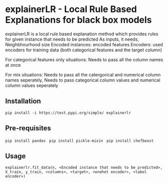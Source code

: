 # explainerLR - Local Rule Based Explanations for black box models

explainerLR is a local rule based explanation method which provides rules for given instance that needs to be predicted
As inputs, it needs,
Neighbhourhood size
Encoded instances: encoded features 
Encoders: used encoders for training data (both categorical features and the target column)

For categorical features only situations:
Needs to pass all the column names at once

For mix situations:
Needs to pass all the catergorical and numerical column names seperately,
Needs to pass categorical column values and numerical column values seperately

## Installation
```pip install -i https://test.pypi.org/simple/ explainerlr ```

## Pre-requisites
```pip install pandas ```
```pip install pickle-mixin ```
```pip install chefboost ```


## Usage
```explainerlr.fit_data(n, <Encoded instance that needs to be predicted>, X_train, y_train, <columns>, <target>, <onehot encoder>, <label encoder>) ```
